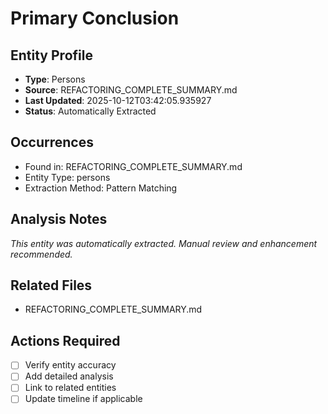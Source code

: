 # Primary Conclusion

## Entity Profile
- **Type**: Persons
- **Source**: REFACTORING_COMPLETE_SUMMARY.md
- **Last Updated**: 2025-10-12T03:42:05.935927
- **Status**: Automatically Extracted

## Occurrences
- Found in: REFACTORING_COMPLETE_SUMMARY.md
- Entity Type: persons
- Extraction Method: Pattern Matching

## Analysis Notes
*This entity was automatically extracted. Manual review and enhancement recommended.*

## Related Files
- REFACTORING_COMPLETE_SUMMARY.md

## Actions Required
- [ ] Verify entity accuracy
- [ ] Add detailed analysis
- [ ] Link to related entities
- [ ] Update timeline if applicable
